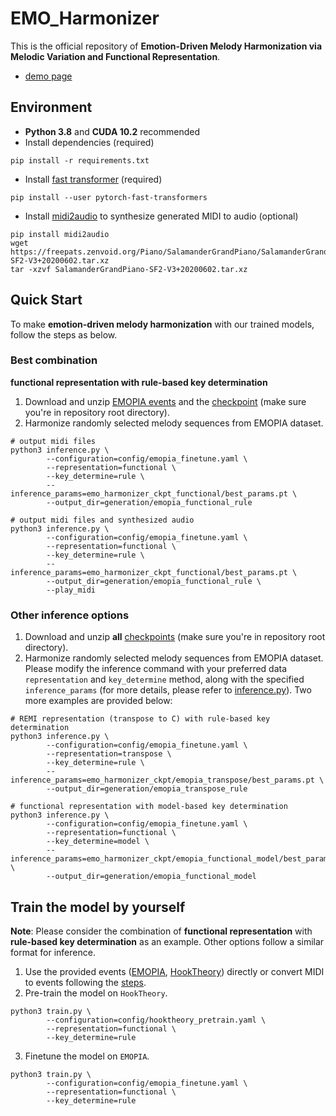 # EMO_Harmonizer
This is the official repository of **Emotion-Driven Melody Harmonization via Melodic Variation and Functional Representation**. 

* [demo page](https://yuer867.github.io/emo_harmonizer/)

## Environment
* **Python 3.8** and **CUDA 10.2** recommended
* Install dependencies (required)
```angular2html
pip install -r requirements.txt
```

* Install [fast transformer](https://github.com/idiap/fast-transformers) (required)
```
pip install --user pytorch-fast-transformers
```

* Install [midi2audio](https://github.com/bzamecnik/midi2audio) to synthesize generated MIDI to audio (optional)
```
pip install midi2audio
wget https://freepats.zenvoid.org/Piano/SalamanderGrandPiano/SalamanderGrandPiano-SF2-V3+20200602.tar.xz
tar -xzvf SalamanderGrandPiano-SF2-V3+20200602.tar.xz
```

## Quick Start

To make **emotion-driven melody harmonization** with our trained models, follow the steps as below.

### Best combination
**functional representation with rule-based key determination**
1. Download and unzip [EMOPIA events](https://drive.google.com/file/d/1IqisQe_bYAfUHZ__ioJrIrBkmn_8KLV_/view?usp=sharing) and the [checkpoint](https://drive.google.com/file/d/1oKJf3EYx4EnKARtUYfAes1AnBHNLo-U6/view?usp=sharing) (make sure you're in repository root directory).
2. Harmonize randomly selected melody sequences from EMOPIA dataset.
```angular2html
# output midi files
python3 inference.py \
        --configuration=config/emopia_finetune.yaml \
        --representation=functional \
        --key_determine=rule \
        --inference_params=emo_harmonizer_ckpt_functional/best_params.pt \
        --output_dir=generation/emopia_functional_rule

# output midi files and synthesized audio
python3 inference.py \
        --configuration=config/emopia_finetune.yaml \
        --representation=functional \
        --key_determine=rule \
        --inference_params=emo_harmonizer_ckpt_functional/best_params.pt \
        --output_dir=generation/emopia_functional_rule \
        --play_midi
```
### Other inference options

1. Download and unzip **all** [checkpoints](https://drive.google.com/file/d/1v5iaw_sf0HgEaeOntVIIerykm5BGGf8y/view?usp=sharing) (make sure you're in repository root directory).
2. Harmonize randomly selected melody sequences from EMOPIA dataset. Please modify the inference command with your preferred data `representation` and `key_determine` method, along with the specified `inference_params` (for more details, please refer to [inference.py](https://github.com/Yuer867/EMO_Harmonizer/blob/main/inference.py#L314)). 
Two more examples are provided below:
```angular2html
# REMI representation (transpose to C) with rule-based key determination
python3 inference.py \
        --configuration=config/emopia_finetune.yaml \
        --representation=transpose \
        --key_determine=rule \
        --inference_params=emo_harmonizer_ckpt/emopia_transpose/best_params.pt \
        --output_dir=generation/emopia_transpose_rule

# functional representation with model-based key determination
python3 inference.py \
        --configuration=config/emopia_finetune.yaml \
        --representation=functional \
        --key_determine=model \
        --inference_params=emo_harmonizer_ckpt/emopia_functional_model/best_params.pt \
        --output_dir=generation/emopia_functional_model
```

## Train the model by yourself
**Note**: Please consider the combination of **functional representation** with **rule-based key determination** as an example. 
Other options follow a similar format for inference.
1. Use the provided events ([EMOPIA](https://drive.google.com/file/d/1IqisQe_bYAfUHZ__ioJrIrBkmn_8KLV_/view?usp=sharing), [HookTheory](https://drive.google.com/file/d/1gBBRiX7UM0uUP57ofXerIdZgul37fmKC/view?usp=sharing)) directly or convert MIDI to events following the [steps](https://github.com/Yuer867/EMO_Harmonizer/tree/main/representations#readme).
2. Pre-train the model on `HookTheory`.
```angular2html
python3 train.py \
        --configuration=config/hooktheory_pretrain.yaml \
        --representation=functional \
        --key_determine=rule
```
3. Finetune the model on `EMOPIA`.
```angular2html
python3 train.py \
        --configuration=config/emopia_finetune.yaml \
        --representation=functional \
        --key_determine=rule
```

